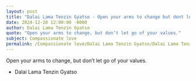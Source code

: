 ```yaml
---
layout: post
title: "Dalai Lama Tenzin Gyatso - Open your arms to change but dont let"
date: 2024-12-28 12:00:00 -0000
author: Dalai Lama Tenzin Gyatso
quote: "Open your arms to change, but don’t let go of your values."
subject: Compassionate love
permalink: /Compassionate love/Dalai Lama Tenzin Gyatso/Dalai Lama Tenzin Gyatso - Open your arms to change but dont let
---
```


Open your arms to change, but don’t let go of your values.

- Dalai Lama Tenzin Gyatso
